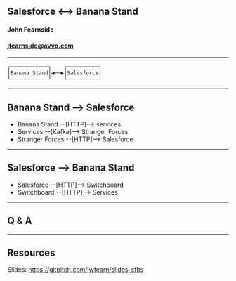 ## Salesforce <--> Banana Stand

#### John Fearnside
#### jfearnside@avvo.com

---

```
┌────────────┐    ┌──────────┐
│Banana Stand│◀──▶│Salesforce│
└────────────┘    └──────────┘
```

---

## Banana Stand --> Salesforce
- Banana Stand --[HTTP]--> services
- Services --[Kafka]--> Stranger Forces
- Stranger Forces --[HTTP]--> Salesforce

---

## Salesforce --> Banana Stand
- Salesforce --[HTTP]--> Switchboard
- Switchboard --[HTTP]--> Services

---

## Q & A

---

## Resources
Slides: https://gitpitch.com/jwfearn/slides-sfbs


<!--
TODO: screenshots from BS and SF to show what data moves where

Intro - Chris
Batch - Gowthami
Realtime - John
Leveraging - Elisabeth
Execution - Chris

-->